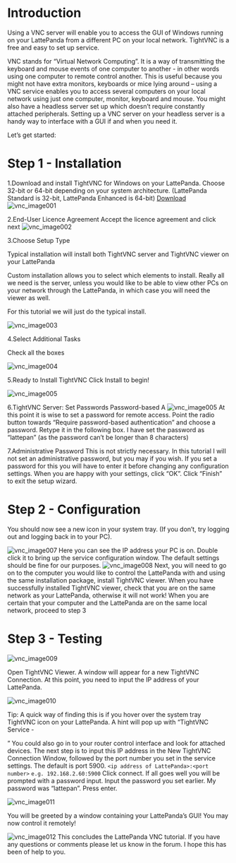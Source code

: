 # Introduction

Using a VNC server will enable you to access the GUI of Windows running on your LattePanda from a different PC on your local network. TightVNC is a free and easy to set up service.

VNC stands for “Virtual Network Computing”. It is a way of transmitting the keyboard and mouse events of one computer to another - in other words using one computer to remote control another. This is useful because you might not have extra monitors, keyboards or mice lying around – using a VNC service enables you to access several computers on your local network using just one computer, monitor, keyboard and mouse. You might also have a headless server set up which doesn’t require constantly attached peripherals. Setting up a VNC server on your headless server is a handy way to interface with a GUI if and when you need it. 

Let’s get started:

# Step 1 - Installation

1.Download and install TightVNC for Windows on your LattePanda. Choose 32-bit or 64-bit depending on your system architecture.
   (LattePanda Standard is 32-bit, LattePanda Enhanced is 64-bit)
   [Download](http://www.tightvnc.com/download.php)
   ![vnc_image001](http://www.lattepanda.com/wp-content/uploads/2016/02/vnc_image001.png)

2.End-User Licence Agreement
   Accept the licence agreement and click next
   ![vnc_image002](http://www.lattepanda.com/wp-content/uploads/2016/02/vnc_image002.png)

3.Choose Setup Type

   Typical installation will install both TightVNC server and TightVNC viewer on your LattePanda

   Custom installation allows you to select which elements to install. Really all we need is the server, unless you would like to be able to view other PCs on your network through the LattePanda, in which case you will need the viewer as well.

   For this tutorial we will just do the typical install.

   ![vnc_image003](http://www.lattepanda.com/wp-content/uploads/2016/02/vnc_image003.png)

4.Select Additional Tasks

   Check all the boxes

   ![vnc_image004](http://www.lattepanda.com/wp-content/uploads/2016/02/vnc_image004.png)

5.Ready to Install TightVNC
   Click Install to begin!

   ![vnc_image005](http://www.lattepanda.com/wp-content/uploads/2016/02/vnc_image005.png)

6.TightVNC Server: Set Passwords
   Password-based A
   ![vnc_image005](http://www.lattepanda.com/wp-content/uploads/2016/02/vnc_image006.png)
   At this point it is wise to set a password for remote access. Point the radio button towards “Require password-based authentication” and choose a password. Retype it in the following box.
   I have set the password as “lattepan” (as the password can’t be longer than 8 characters)

7.Administrative Password
   This is not strictly necessary. In this tutorial I will not set an administrative password, but you may if you wish. If you set a password for this you will have to enter it before changing any configuration settings.
   When you are happy with your settings, click “OK”. Click “Finish” to exit the setup wizard.

# Step 2 - Configuration

   You should now see a new icon in your system tray. (If you don’t, try logging out and logging back in to your PC).

   ![vnc_image007](http://www.lattepanda.com/wp-content/uploads/2016/02/vnc_image007.png)
   Here you can see the IP address your PC is on.
   Double click it to bring up the service configuration window. The default settings should be fine for our purposes.
   ![vnc_image008](http://www.lattepanda.com/wp-content/uploads/2016/02/vnc_image008.png)
   Next, you will need to go on to the computer you would like to control the LattePanda with and using the same installation package, install TightVNC viewer. When you have successfully installed TightVNC viewer, check that you are on the same network as your LattePanda, otherwise it will not work!
   When you are certain that your computer and the LattePanda are on the same local network, proceed to step 3

# Step 3 - Testing

   ![vnc_image009](http://www.lattepanda.com/wp-content/uploads/2016/02/vnc_image009.png)

   Open TightVNC Viewer. A window will appear for a new TightVNC Connection. At this point, you need to input the IP address of your LattePanda.

   ![vnc_image010](http://www.lattepanda.com/wp-content/uploads/2016/02/vnc_image010.png)

   Tip: A quick way of finding this is if you hover over the system tray TightVNC icon on your LattePanda. A hint will pop up with “TightVNC Service - 

   ” You could also go in to your router control interface and look for attached devices. The next step is to input this IP address in the New TightVNC Connection Window, followed by the port number you set in the service settings. The default is port 5900.
   `<ip address of LattePanda>:<port number>`
   `e.g. 192.168.2.60:5900` Click connect. If all goes well you will be prompted with a password input. Input the password you set earlier. My password was “lattepan”. Press enter.


![vnc_image011](http://www.lattepanda.com/wp-content/uploads/2016/02/vnc_image011.png)

You will be greeted by a window containing your LattePanda’s GUI! You may now control it remotely!

![vnc_image012](http://www.lattepanda.com/wp-content/uploads/2016/02/vnc_image012.png)
This concludes the LattePanda VNC tutorial. If you have any questions or comments please let us know in the forum. I hope this has been of help to you.